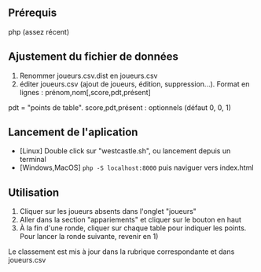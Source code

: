 ## Pr&eacute;requis

php (assez r&eacute;cent)

## Ajustement du fichier de donn&eacute;es

 1. Renommer joueurs.csv.dist en joueurs.csv
 2. &eacute;diter joueurs.csv (ajout de joueurs, &eacute;dition, suppression...). Format en lignes : pr&eacute;nom,nom[,score,pdt,pr&eacute;sent]

pdt = "points de table". score,pdt,pr&eacute;sent : optionnels (d&eacute;faut 0, 0, 1)

## Lancement de l'aplication

 - [Linux] Double click sur "westcastle.sh", ou lancement depuis un terminal
 - [Windows,MacOS] `php -S localhost:8000` puis naviguer vers index.html

## Utilisation

 1. Cliquer sur les joueurs absents dans l'onglet "joueurs"
 2. Aller dans la section "appariements" et cliquer sur le bouton en haut
 3. &Agrave; la fin d'une ronde, cliquer sur chaque table pour indiquer les points. Pour lancer la ronde suivante, revenir en 1)

Le classement est mis &agrave; jour dans la rubrique correspondante et dans joueurs.csv
